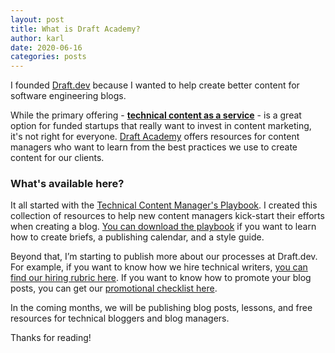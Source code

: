 ```yaml
---
layout: post
title: What is Draft Academy?
author: karl
date: 2020-06-16
categories: posts
---
```


I founded [Draft.dev](https://draft.dev) because I wanted to help create better content for software engineering blogs.

While the primary offering - **[technical content as a service](https://draft.dev)** - is a great option for funded startups that really want to invest in content marketing, it's not right for everyone. [Draft Academy](/learn/) offers resources for content managers who want to learn from the best practices we use to create content for our clients. 

### What's available here?
It all started with the [Technical Content Manager's Playbook](https://draft.dev/#playbook). I created this collection of resources to help new content managers kick-start their efforts when creating a blog. [You can download the playbook](https://draft.dev/#playbook) if you want to learn how to create briefs, a publishing calendar, and a style guide.

Beyond that, I’m starting to publish more about our processes at Draft.dev. For example, if you want to know how we hire technical writers, [you can find our hiring rubric here](https://draft.dev/learn/content-management/hiring-rubric). If you want to know how to promote your blog posts, you can get our [promotional checklist here](https://learn.draft.dev/posts/promotion).

In the coming months, we will be publishing blog posts, lessons, and free resources for technical bloggers and blog managers.

Thanks for reading!
